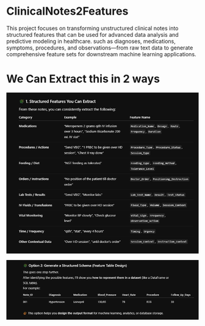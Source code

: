 # ClinicalNotes2Features
This project focuses on transforming unstructured clinical notes into structured features that can be used for advanced data analysis and predictive modeling in healthcare. such as diagnoses, medications, symptoms, procedures, and observations—from raw text data to generate comprehensive feature sets for downstream machine learning applications.

# We Can Extract this in 2 ways 
 
![alt text](assets/image.png)

![alt text](assets/image-1.png)


